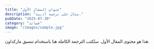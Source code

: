 ```yaml
---
title: "عنوان المقال الأول"
description: "مثال على ترجمة أدبية."
pubDate: "2025-07-30"
category: "قصائد"
image: "/images/sample.jpg"
---
```


هذا هو محتوى المقال الأول. ستُكتب الترجمة الكاملة هنا باستخدام تنسيق ماركداون.
